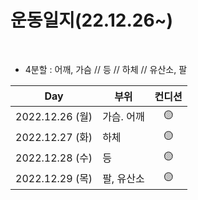 # 운동일지(22.12.26~)

​    

- 4분할 : 어깨, 가슴 // 등 // 하체 // 유산소, 팔

| Day             | 부위       | 컨디션 |
| --------------- | ---------- | :----: |
| 2022.12.26 (월) | 가슴. 어깨 |   🟡    |
| 2022.12.27 (화) | 하체       |   🟡    |
| 2022.12.28 (수) | 등         |   🟡    |
| 2022.12.29 (목) | 팔, 유산소 |   🟡    |